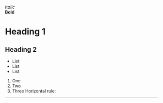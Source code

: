 
*Italic*	
**Bold**
# Heading 1	
## Heading 2
* List
* List
* List
1. One
2. Two
3. Three
Horizontal rule:
---
